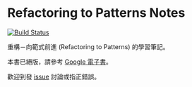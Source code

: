 # Refactoring to Patterns Notes

[![Build Status](https://travis-ci.com/aquastripe/refactoring-to-patterns-notes.svg?branch=main)](https://travis-ci.com/aquastripe/refactoring-to-patterns-notes)

重構－向範式前進 (Refactoring to Patterns) 的學習筆記。

本書已絕版，請參考 [Google 電子書](https://books.google.com.tw/books/about/Refactoring_to_Patterns.html?id=ebBQAAAAMAAJ)。

歡迎到發 [issue](https://github.com/aquastripe/refactoring-to-patterns-notes/issues) 討論或指正錯誤。
